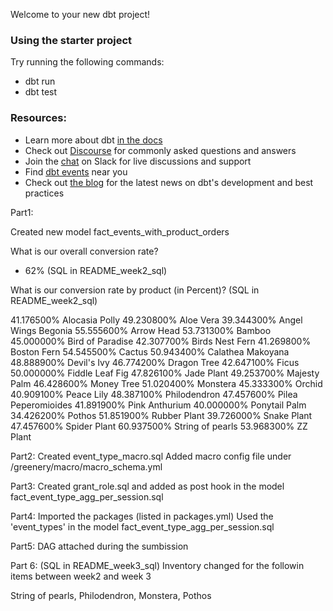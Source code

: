 Welcome to your new dbt project!

### Using the starter project

Try running the following commands:
- dbt run
- dbt test


### Resources:
- Learn more about dbt [in the docs](https://docs.getdbt.com/docs/introduction)
- Check out [Discourse](https://discourse.getdbt.com/) for commonly asked questions and answers
- Join the [chat](https://community.getdbt.com/) on Slack for live discussions and support
- Find [dbt events](https://events.getdbt.com) near you
- Check out [the blog](https://blog.getdbt.com/) for the latest news on dbt's development and best practices


Part1: 

Created new model fact_events_with_product_orders

What is our overall conversion rate? 
- 62% (SQL in README_week2_sql)

What is our conversion rate by product (in Percent)? (SQL in README_week2_sql)

41.176500%	Alocasia Polly
49.230800%	Aloe Vera
39.344300%	Angel Wings Begonia
55.555600%	Arrow Head
53.731300%	Bamboo
45.000000%	Bird of Paradise
42.307700%	Birds Nest Fern
41.269800%	Boston Fern
54.545500%	Cactus
50.943400%	Calathea Makoyana
48.888900%	Devil's Ivy
46.774200%	Dragon Tree
42.647100%	Ficus
50.000000%	Fiddle Leaf Fig
47.826100%	Jade Plant
49.253700%	Majesty Palm
46.428600%	Money Tree
51.020400%	Monstera
45.333300%	Orchid
40.909100%	Peace Lily
48.387100%	Philodendron
47.457600%	Pilea Peperomioides
41.891900%	Pink Anthurium
40.000000%	Ponytail Palm
34.426200%	Pothos
51.851900%	Rubber Plant
39.726000%	Snake Plant
47.457600%	Spider Plant
60.937500%	String of pearls
53.968300%	ZZ Plant


Part2:
Created event_type_macro.sql
Added macro config file under /greenery/macro/macro_schema.yml

Part3:
Created grant_role.sql and added as post hook in the model fact_event_type_agg_per_session.sql

Part4:
Imported the packages (listed in packages.yml)
Used the 'event_types' in the model fact_event_type_agg_per_session.sql

Part5:
DAG attached during the sumbission


Part 6: (SQL in README_week3_sql)
Inventory changed for the followin items between week2 and week 3

String of pearls,
Philodendron,
Monstera,
Pothos